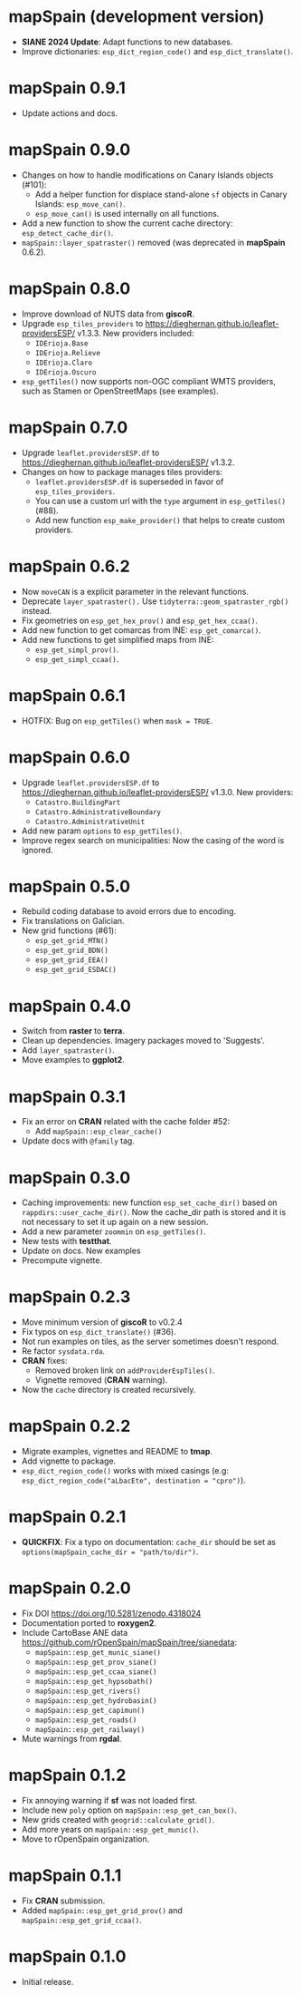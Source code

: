 # mapSpain (development version)

-   **SIANE 2024 Update**: Adapt functions to new databases.
-   Improve dictionaries: `esp_dict_region_code()` and `esp_dict_translate()`.

# mapSpain 0.9.1

-   Update actions and docs.

# mapSpain 0.9.0

-   Changes on how to handle modifications on Canary Islands objects (#101):
    -   Add a helper function for displace stand-alone `sf` objects in Canary
        Islands: `esp_move_can()`.
    -   `esp_move_can()` is used internally on all functions.
-   Add a new function to show the current cache directory:
    `esp_detect_cache_dir()`.
-   `mapSpain::layer_spatraster()` removed (was deprecated in **mapSpain**
    0.6.2).

# mapSpain 0.8.0

-   Improve download of NUTS data from **giscoR**.
-   Upgrade `esp_tiles_providers` to
    <https://dieghernan.github.io/leaflet-providersESP/> v1.3.3. New providers
    included:
    -   `IDErioja.Base`
    -   `IDErioja.Relieve`
    -   `IDErioja.Claro`
    -   `IDErioja.Oscuro`
-   `esp_getTiles()` now supports non-OGC compliant WMTS providers, such as
    Stamen or OpenStreetMaps (see examples).

# mapSpain 0.7.0

-   Upgrade `leaflet.providersESP.df` to
    <https://dieghernan.github.io/leaflet-providersESP/> v1.3.2.
-   Changes on how to package manages tiles providers:
    -   `leaflet.providersESP.df` is superseded in favor of
        `esp_tiles_providers`.
    -   You can use a custom url with the `type` argument in `esp_getTiles()`
        (#88).
    -   Add new function `esp_make_provider()` that helps to create custom
        providers.

# mapSpain 0.6.2

-   Now `moveCAN` is a explicit parameter in the relevant functions.
-   Deprecate `layer_spatraster().` Use `tidyterra::geom_spatraster_rgb()`
    instead.
-   Fix geometries on `esp_get_hex_prov()` and `esp_get_hex_ccaa()`.
-   Add new function to get comarcas from INE: `esp_get_comarca()`.
-   Add new functions to get simplified maps from INE:
    -   `esp_get_simpl_prov()`.
    -   `esp_get_simpl_ccaa()`.

# mapSpain 0.6.1

-   HOTFIX: Bug on `esp_getTiles()` when `mask = TRUE`.

# mapSpain 0.6.0

-   Upgrade `leaflet.providersESP.df` to
    <https://dieghernan.github.io/leaflet-providersESP/> v1.3.0. New providers:
    -   `Catastro.BuildingPart`
    -   `Catastro.AdministrativeBoundary`
    -   `Catastro.AdministrativeUnit`
-   Add new param `options` to `esp_getTiles()`.
-   Improve regex search on municipalities: Now the casing of the word is
    ignored.

# mapSpain 0.5.0

-   Rebuild coding database to avoid errors due to encoding.
-   Fix translations on Galician.
-   New grid functions (#61):
    -   `esp_get_grid_MTN()`
    -   `esp_get_grid_BDN()`
    -   `esp_get_grid_EEA()`
    -   `esp_get_grid_ESDAC()`

# mapSpain 0.4.0

-   Switch from **raster** to **terra**.
-   Clean up dependencies. Imagery packages moved to 'Suggests'.
-   Add `layer_spatraster()`.
-   Move examples to **ggplot2**.

# mapSpain 0.3.1

-   Fix an error on **CRAN** related with the cache folder #52:
    -   Add `mapSpain::esp_clear_cache()`
-   Update docs with `@family` tag.

# mapSpain 0.3.0

-   Caching improvements: new function `esp_set_cache_dir()` based on
    `rappdirs::user_cache_dir()`. Now the cache_dir path is stored and it is not
    necessary to set it up again on a new session.
-   Add a new parameter `zoommin` on `esp_getTiles()`.
-   New tests with **testthat**.
-   Update on docs. New examples
-   Precompute vignette.

# mapSpain 0.2.3

-   Move minimum version of **giscoR** to v0.2.4
-   Fix typos on `esp_dict_translate()` (#36).
-   Not run examples on tiles, as the server sometimes doesn't respond.
-   Re factor `sysdata.rda`.
-   **CRAN** fixes:
    -   Removed broken link on `addProviderEspTiles()`.
    -   Vignette removed (**CRAN** warning).
-   Now the `cache` directory is created recursively.

# mapSpain 0.2.2

-   Migrate examples, vignettes and README to **tmap**.
-   Add vignette to package.
-   `esp_dict_region_code()` works with mixed casings (e.g:
    `esp_dict_region_code("aLbacEte", destination = "cpro")`).

# mapSpain 0.2.1

-   **QUICKFIX**: Fix a typo on documentation: `cache_dir` should be set as
    `options(mapSpain_cache_dir = "path/to/dir")`.

# mapSpain 0.2.0

-   Fix DOI <https://doi.org/10.5281/zenodo.4318024>
-   Documentation ported to **roxygen2**.
-   Include CartoBase ANE data
    <https://github.com/rOpenSpain/mapSpain/tree/sianedata>:
    -   `mapSpain::esp_get_munic_siane()`
    -   `mapSpain::esp_get_prov_siane()`
    -   `mapSpain::esp_get_ccaa_siane()`
    -   `mapSpain::esp_get_hypsobath()`
    -   `mapSpain::esp_get_rivers()`
    -   `mapSpain::esp_get_hydrobasin()`
    -   `mapSpain::esp_get_capimun()`
    -   `mapSpain::esp_get_roads()`
    -   `mapSpain::esp_get_railway()`
-   Mute warnings from **rgdal**.

# mapSpain 0.1.2

-   Fix annoying warning if **sf** was not loaded first.
-   Include new `poly` option on `mapSpain::esp_get_can_box()`.
-   New grids created with `geogrid::calculate_grid()`.
-   Add more years on `mapSpain::esp_get_munic()`.
-   Move to rOpenSpain organization.

# mapSpain 0.1.1

-   Fix **CRAN** submission.
-   Added `mapSpain::esp_get_grid_prov()` and `mapSpain::esp_get_grid_ccaa()`.

# mapSpain 0.1.0

-   Initial release.
